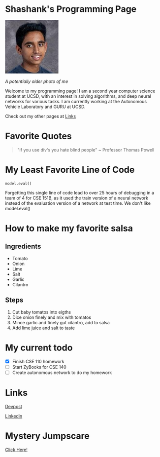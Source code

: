 # Shashank's Programming Page

![Profile Picture](profile.jpeg)

_A potentially older photo of me_

Welcome to my programming page! I am a second year computer science student at UCSD, with an interest in solving algorithms, and deep neural networks for various tasks. I am currently working at the Autonomous Vehicle Laboratory and GURU at UCSD.

Check out my other pages at [Links](#links)


# Favorite Quotes

> "If you use div's you hate blind people" ~ Professor Thomas Powell

# My Least Favorite Line of Code

```
model.eval()
```

Forgetting this single line of code lead to over 25 hours of debugging in a team of 4 for CSE 151B, as it used the train version of a neural network instead of the evaluation version of a network at test time. We don't like model.eval()

# How to make my favorite salsa

## Ingredients
- Tomato
- Onion
- Lime
- Salt
- Garlic
- Cilantro

## Steps
1. Cut baby tomatos into eigths
2. Dice onion finely and mix with tomatos
3. Mince garlic and finely gut cilantro, add to salsa
3. Add lime juice and salt to taste

# My current todo

- [x] Finish CSE 110 homework
- [ ] Start ZyBooks for CSE 140
- [ ] Create autonomous network to do my homework

# Links

[Devpost](https://devpost.com/ShashankVenkatramani)

[Linkedin](https://www.linkedin.com/in/shashank-venkatramani-059016189/)

# Mystery Jumpscare

[Click Here!](cat.jpeg)